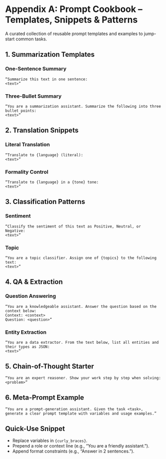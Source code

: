 # Appendix A: Prompt Cookbook – Templates, Snippets & Patterns

A curated collection of reusable prompt templates and examples to jump-start common tasks.

## 1. Summarization Templates

### One-Sentence Summary  
```
“Summarize this text in one sentence:  
<text>”
```

### Three-Bullet Summary  
```
“You are a summarization assistant. Summarize the following into three bullet points:  
<text>”
```

## 2. Translation Snippets

### Literal Translation  
```
“Translate to {language} (literal):  
<text>”
```

### Formality Control  
```
“Translate to {language} in a {tone} tone:  
<text>”
```

## 3. Classification Patterns

### Sentiment  
```
“Classify the sentiment of this text as Positive, Neutral, or Negative:  
<text>”
```

### Topic  
```
“You are a topic classifier. Assign one of {topics} to the following text:  
<text>”
```

## 4. QA & Extraction

### Question Answering  
```
“You are a knowledgeable assistant. Answer the question based on the context below:  
Context: <context>  
Question: <question>”
```

### Entity Extraction  
```
“You are a data extractor. From the text below, list all entities and their types as JSON:  
<text>”
```

## 5. Chain-of-Thought Starter

```
“You are an expert reasoner. Show your work step by step when solving:  
<problem>”
```

## 6. Meta-Prompt Example

```
“You are a prompt-generation assistant. Given the task <task>, generate a clear prompt template with variables and usage examples.”
```

## Quick-Use Snippet

- Replace variables in `{curly_braces}`.  
- Prepend a role or context line (e.g., “You are a friendly assistant.”).  
- Append format constraints (e.g., “Answer in 2 sentences.”).
